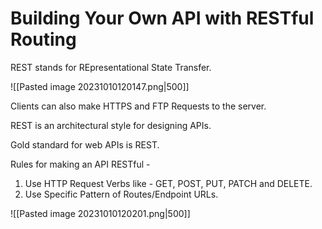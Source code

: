 # Building Your Own API with RESTful Routing

REST stands for REpresentational State Transfer.

![[Pasted image 20231010120147.png|500]]

Clients can also make HTTPS and FTP Requests to the server.

REST is an architectural style for designing APIs.

Gold standard for web APIs is REST.

Rules for making an API RESTful -

1. Use HTTP Request Verbs like - GET, POST, PUT, PATCH and DELETE.
2. Use Specific Pattern of Routes/Endpoint URLs.

![[Pasted image 20231010120201.png|500]]